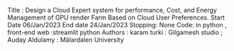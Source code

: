 Title : Design a Cloud Expert system for performance, Cost, and Energy Management of GPU render Farm Based on Cloud User Preferences.
Start Date 06/Jan/2023 
End date   24/Jan/2023
Stopping: None 
Code: in python , front-end web :streamlit python 
Authors : karam turki : Gilgamesh studio ;     Auday Aldulamy : Mälardalen University
